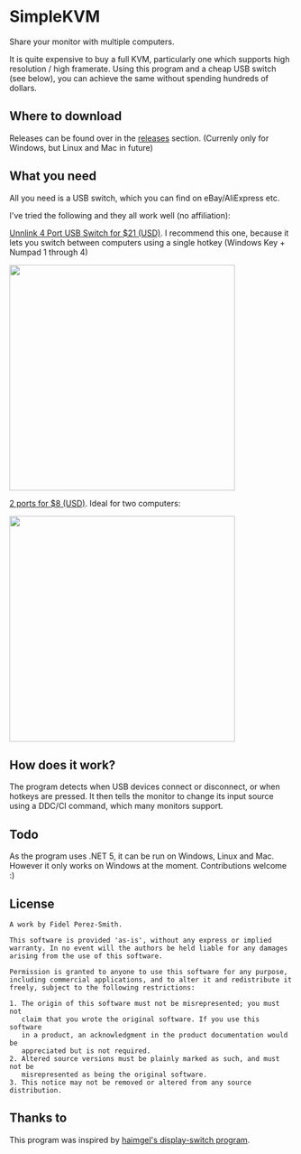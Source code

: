 # SimpleKVM
Share your monitor with multiple computers.

It is quite expensive to buy a full KVM, particularly one which supports high resolution / high framerate. Using this program and a cheap USB switch (see below), you can achieve the same without spending hundreds of dollars.

## Where to download
Releases can be found over in the [releases](https://github.com/fiddyschmitt/SimpleKVM/releases) section.
(Currenly only for Windows, but Linux and Mac in future)

## What you need
All you need is a USB switch, which you can find on eBay/AliExpress etc.

I've tried the following and they all work well (no affiliation):

[Unnlink 4 Port USB Switch for $21 (USD)](https://www.aliexpress.com/item/32980548420.html). I recommend this one, because it lets you switch between computers using a single hotkey (Windows Key + Numpad 1 through 4)

<img src="https://i.imgur.com/t5bLQp1.jpg" width="400">

[2 ports for $8 (USD)](https://www.ebay.com.au/itm/USB-Sharing-Share-Switch-Box-Hub-2-Ports-PC-Computer-Scanner-Printer-Manual/122620877900). Ideal for two computers:

<img src="https://i.imgur.com/Wj8rLt8l.jpg" width="400">


## How does it work?
The program detects when USB devices connect or disconnect, or when hotkeys are pressed. It then tells the monitor to change its input source using a DDC/CI command, which many monitors support.

## Todo
As the program uses .NET 5, it can be run on Windows, Linux and Mac.
However it only works on Windows at the moment. Contributions welcome :)

## License

```
A work by Fidel Perez-Smith.

This software is provided 'as-is', without any express or implied
warranty. In no event will the authors be held liable for any damages
arising from the use of this software.

Permission is granted to anyone to use this software for any purpose,
including commercial applications, and to alter it and redistribute it
freely, subject to the following restrictions:

1. The origin of this software must not be misrepresented; you must not
   claim that you wrote the original software. If you use this software
   in a product, an acknowledgment in the product documentation would be
   appreciated but is not required.
2. Altered source versions must be plainly marked as such, and must not be
   misrepresented as being the original software.
3. This notice may not be removed or altered from any source distribution.
```

## Thanks to
This program was inspired by [haimgel's display-switch program](https://github.com/haimgel/display-switch).
